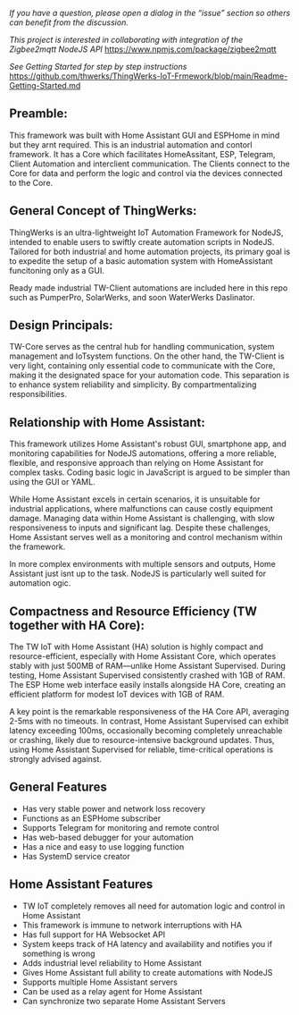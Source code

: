 *If you have a question, please open a dialog in the “issue” section so others can benefit from the discussion.*

*This project is interested in collaborating with integration of the Zigbee2mqtt NodeJS API* https://www.npmjs.com/package/zigbee2mqtt 

*See Getting Started for step by step instructions*
https://github.com/thwerks/ThingWerks-IoT-Frmework/blob/main/Readme-Getting-Started.md 

## Preamble:
This framework was built with Home Assistant GUI and ESPHome in mind but they arnt required. This is an industrial automation and contorl framework. It has a Core which facilitates HomeAssitant, ESP, Telegram, Client Automation and interclient communication. The Clients connect to the Core for data and perform the logic and control via the devices connected to the Core. 

## General Concept of ThingWerks:
ThingWerks is an ultra-lightweight IoT Automation Framework for NodeJS, intended to enable users to swiftly create automation scripts in NodeJS. Tailored for both industrial and home automation projects, its primary goal is to expedite the setup of a basic automation system with HomeAssistant funcitoning only as a GUI.

Ready made industrial TW-Client automations are included here in this repo such as PumperPro, SolarWerks, and soon WaterWerks Daslinator. 

## Design Principals:
TW-Core serves as the central hub for handling communication, system management and IoTsystem functions. On the other hand, the TW-Client is very light, containing only essential code to communicate with the Core, making it the designated space for your automation code. This separation is to enhance system reliability and simplicity. By compartmentalizing responsibilities.

## Relationship with Home Assistant:
This framework utilizes Home Assistant's robust GUI, smartphone app, and monitoring capabilities for NodeJS automations, offering a more reliable, flexible, and responsive approach than relying on Home Assistant for complex tasks. Coding basic logic in JavaScript is argued to be simpler than using the GUI or YAML.

While Home Assistant excels in certain scenarios, it is unsuitable for industrial applications, where malfunctions can cause costly equipment damage. Managing data within Home Assistant is challenging, with slow responsiveness to inputs and significant lag. Despite these challenges, Home Assistant serves well as a monitoring and control mechanism within the framework.

In more complex environments with multiple sensors and outputs, Home Assistant just isnt up to the task. NodeJS is particularly well suited for automation ogic.

## Compactness and Resource Efficiency (TW together with HA Core):

The TW IoT with Home Assistant (HA) solution is highly compact and resource-efficient, especially with Home Assistant Core, which operates stably with just 500MB of RAM—unlike Home Assistant Supervised. During testing, Home Assistant Supervised consistently crashed with 1GB of RAM. The ESP Home web interface easily installs alongside HA Core, creating an efficient platform for modest IoT devices with 1GB of RAM.

A key point is the remarkable responsiveness of the HA Core API, averaging 2-5ms with no timeouts. In contrast, Home Assistant Supervised can exhibit latency exceeding 100ms, occasionally becoming completely unreachable or crashing, likely due to resource-intensive background updates. Thus, using Home Assistant Supervised for reliable, time-critical operations is strongly advised against.

## General Features
* Has very stable power and network loss recovery 
* Functions as an ESPHome subscriber
* Supports Telegram for monitoring and remote control
* Has web-based debugger for your automation
* Has a nice and easy to use logging function
* Has SystemD service creator

## Home Assistant Features
* TW IoT completely removes all need for automation logic and control in Home Assistant
* This framework is immune to network interruptions with HA
* Has full support for HA Websocket API
* System keeps track of HA latency and availability and notifies you if something is wrong
* Adds industrial level reliability to Home Assistant
* Gives Home Assistant full ability to create automations with NodeJS
* Supports multiple Home Assistant servers
* Can be used as a relay agent for Home Assistant
* Can synchronize two separate Home Assistant Servers
